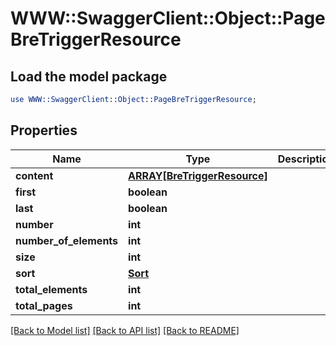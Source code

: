 # WWW::SwaggerClient::Object::PageBreTriggerResource

## Load the model package
```perl
use WWW::SwaggerClient::Object::PageBreTriggerResource;
```

## Properties
Name | Type | Description | Notes
------------ | ------------- | ------------- | -------------
**content** | [**ARRAY[BreTriggerResource]**](BreTriggerResource.md) |  | [optional] 
**first** | **boolean** |  | [optional] 
**last** | **boolean** |  | [optional] 
**number** | **int** |  | [optional] 
**number_of_elements** | **int** |  | [optional] 
**size** | **int** |  | [optional] 
**sort** | [**Sort**](Sort.md) |  | [optional] 
**total_elements** | **int** |  | [optional] 
**total_pages** | **int** |  | [optional] 

[[Back to Model list]](../README.md#documentation-for-models) [[Back to API list]](../README.md#documentation-for-api-endpoints) [[Back to README]](../README.md)


